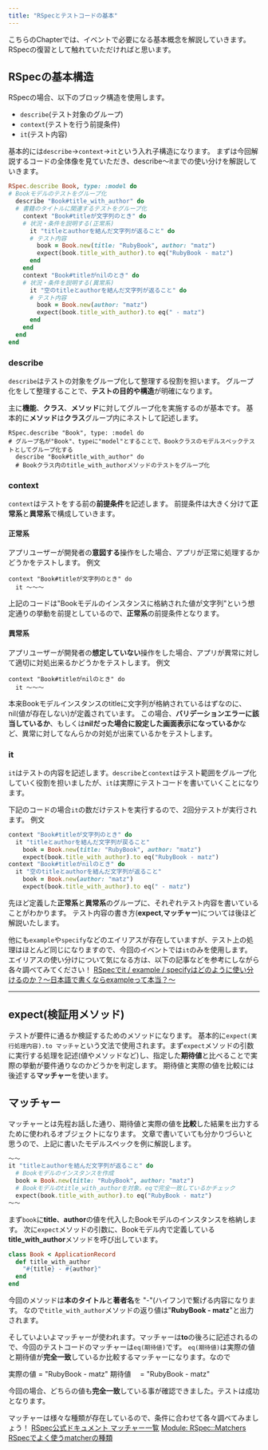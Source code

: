 ```yaml
---
title: "RSpecとテストコードの基本"
---
```

こちらのChapterでは、イベントで必要になる基本概念を解説していきます。
RSpecの復習として触れていただければと思います。
## RSpecの基本構造
RSpecの場合、以下のブロック構造を使用します。
- `describe`(テスト対象のグループ)
- `context`(テストを行う前提条件)
- `it`(テスト内容)

基本的には`describe`→`context`→`it`という入れ子構造になります。
まずは今回解説するコードの全体像を見ていただき、describe〜itまでの使い分けを解説していきます。
```ruby:models/book_spec.rb
RSpec.describe Book, type: :model do
# Bookモデルのテストをグループ化
  describe "Book#title_with_author" do
  # 書籍のタイトルに関連するテストをグループ化
    context "Book#titleが文字列のとき" do
    # 状況・条件を説明する(正常系)
      it "titleとauthorを結んだ文字列が返ること" do
      # テスト内容
        book = Book.new(title: "RubyBook", author: "matz")
        expect(book.title_with_author).to eq("RubyBook - matz")
      end
    end
    context "Book#titleがnilのとき" do
    # 状況・条件を説明する(異常系)
      it "空のtitleとauthorを結んだ文字列が返ること" do
      # テスト内容
        book = Book.new(author: "matz")
        expect(book.title_with_author).to eq(" - matz")
      end
    end
  end
end
```
### describe
`describe`はテストの対象をグループ化して整理する役割を担います。
グループ化をして整理することで、**テストの目的や構造**が明確になります。

主に**機能**、**クラス**、**メソッド**に対してグループ化を実施するのが基本です。
基本的に**メソッド**は**クラス**グループ内にネストして記述します。
```ruby:例文(book_spec.rb)
RSpec.describe "Book", type: :model do
# グループ名が"Book"、typeに"model"とすることで、Bookクラスのモデルスペックテストとしてグループ化する
  describe "Book#title_with_author" do
  # Bookクラス内のtitle_with_authorメソッドのテストをグループ化
```

### context
`context`はテストをする前の**前提条件**を記述します。
前提条件は大きく分けて**正常系**と**異常系**で構成していきます。
#### 正常系
アプリユーザーが開発者の**意図する**操作をした場合、アプリが正常に処理するかどうかをテストします。
例文
```ruby:正常系 book_spec.rb
context "Book#titleが文字列のとき" do
  it 〜〜〜
```
上記のコードは"Bookモデルのインスタンスに格納された値が文字列"という想定通りの挙動を前提としているので、**正常系**の前提条件となります。
#### 異常系
アプリユーザーが開発者の**想定していない**操作をした場合、アプリが異常に対して適切に対処出来るかどうかをテストします。
例文
```ruby:異常系 book_spec.rb
context "Book#titleがnilのとき" do
  it 〜〜〜
```
本来Bookモデルインスタンスのtitleに文字列が格納されているはずなのに、nil(値が存在しない)が定義されています。
この場合、**バリデーションエラーに該当しているか**、もしくは**nilだった場合に設定した画面表示になっているか**など、異常に対してなんらかの対処が出来ているかをテストします。
### it
`it`はテストの内容を記述します。`describe`と`context`はテスト範囲をグループ化していく役割を担いましたが、`it`は実際にテストコードを書いていくことになります。

下記のコードの場合`it`の数だけテストを実行するので、2回分テストが実行されます。
例文
```ruby:book_spec.rb
context "Book#titleが文字列のとき" do
  it "titleとauthorを結んだ文字列が戻ること"
    book = Book.new(title: "RubyBook", author: "matz")
    expect(book.title_with_author).to eq("RubyBook - matz")
context "Book#titleがnilのとき" do
  it "空のtitleとauthorを結んだ文字列が返ること"
    book = Book.new(author: "matz")
    expect(book.title_with_author).to eq(" - matz")
```
先ほど定義した**正常系**と**異常系**のグループに、それぞれテスト内容を書いていることがわかります。
テスト内容の書き方(**expect**,**マッチャー**)については後ほど解説いたします。

他にも`example`や`specify`などのエイリアスが存在していますが、テスト上の処理はほとんど同じになりますので、今回のイベントでは`it`のみを使用します。
エイリアスの使い分けについて気になる方は、以下の記事などを参考にしながら各々調べてみてください！
[RSpecでit / example / specifyはどのように使い分けるのか？〜日本語で書くならexampleって本当？〜](https://qiita.com/jnchito/items/8766405c06690cfcb32b)
- - -

## expect(検証用メソッド)
テストが要件に通るか検証するためのメソッドになります。
基本的に`expect(実行処理内容).to マッチャ`という文法で使用されます。まず`expect`メソッドの引数に実行する処理を記述(値やメソッドなど)し、指定した**期待値**と比べることで実際の挙動が要件通りなのかどうかを判定します。
期待値と実際の値を比較には後述する**マッチャー**を使います。

## マッチャー
マッチャーとは先程お話した通り、期待値と実際の値を**比較**した結果を出力するために使われるオブジェクトになります。
文章で書いていても分かりづらいと思うので、上記に書いたモデルスペックを例に解説します。
```ruby:models/book_spec.rb
〜〜
it "titleとauthorを結んだ文字列が返ること" do
  # Bookモデルのインスタンスを作成
  book = Book.new(title: "RubyBook", author: "matz")
  # Bookモデルのtitle_with_authorを対象。eqで完全一致しているかチェック
  expect(book.title_with_author).to eq("RubyBook - matz")
〜〜
```
まず`book`に**title**、**author**の値を代入したBookモデルのインスタンスを格納します。
次に`expect`メソッドの引数に、Bookモデル内で定義している**title_with_author**メソッドを呼び出しています。
```ruby:models/book.rb
class Book < ApplicationRecord
  def title_with_author
    "#{title} - #{author}"
  end
end
```
今回のメソッドは**本のタイトル**と**著者名**を "-"(ハイフン)で繋げる内容になります。
なので`title_with_author`メソッドの返り値は"**RubyBook - matz**"と出力されます。

そしていよいよマッチャーが使われます。マッチャーは**to**の後ろに記述されるので、今回のテストコードのマッチャーは`eq(期待値)`です。
`eq(期待値)`は実際の値と期待値が**完全一致**しているか比較するマッチャーになります。なので

実際の値 = "RubyBook - matz"
期待値　 = "RubyBook - matz"

今回の場合、どちらの値も**完全一致**している事が確認できました。テストは成功となります。

マッチャーは様々な種類が存在しているので、条件に合わせて各々調べてみましょう！
[RSpec公式ドキュメント マッチャー一覧](https://rspec.info/features/3-12/rspec-expectations/built-in-matchers/)
[Module: RSpec::Matchers](https://www.rubydoc.info/gems/rspec-expectations/RSpec/Matchers)
[RSpecでよく使うmatcherの種類](https://qiita.com/Hashimoto-Noriaki/items/bafbdac8e6a2fe1fd8b1)